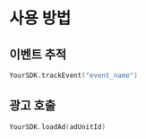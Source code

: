 # 사용 방법

## 이벤트 추적

```kotlin
YourSDK.trackEvent("event_name")
```

## 광고 호출

```kotlin
YourSDK.loadAd(adUnitId)
```